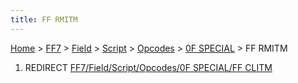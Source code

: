 ```yaml
---
title: FF RMITM
---
```


[Home](Main%20Page.md) > [FF7](FF7.md) > [Field](FF7/Field.md) > [Script](FF7/Field/Script.md) > [Opcodes](FF7/Field/Script/Opcodes.md) > [0F SPECIAL](FF7/Field/Script/Opcodes/0F%20SPECIAL.md) > FF RMITM

1.  REDIRECT [FF7/Field/Script/Opcodes/0F SPECIAL/FF CLITM][]

  [FF7/Field/Script/Opcodes/0F SPECIAL/FF CLITM]: FF7/Field/Script/Opcodes/0F%20SPECIAL/FF%20CLITM.md
    "wikilink"

